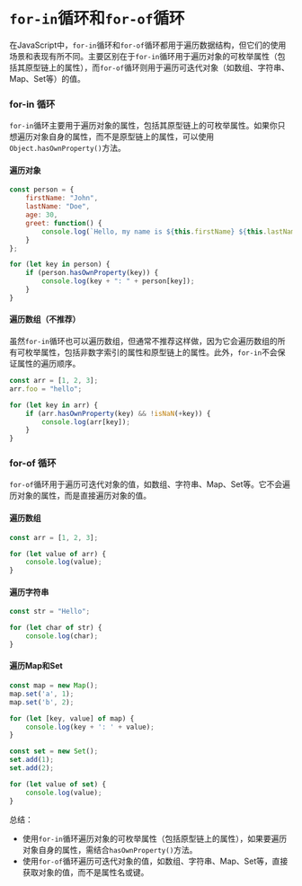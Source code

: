 # `for-in`循环和`for-of`循环

在JavaScript中，`for-in`循环和`for-of`循环都用于遍历数据结构，但它们的使用场景和表现有所不同。主要区别在于`for-in`循环用于遍历对象的可枚举属性（包括其原型链上的属性），而`for-of`循环则用于遍历可迭代对象（如数组、字符串、Map、Set等）的值。

### for-in 循环

`for-in`循环主要用于遍历对象的属性，包括其原型链上的可枚举属性。如果你只想遍历对象自身的属性，而不是原型链上的属性，可以使用`Object.hasOwnProperty()`方法。

#### 遍历对象

```javascript
const person = {
    firstName: "John",
    lastName: "Doe",
    age: 30,
    greet: function() {
        console.log(`Hello, my name is ${this.firstName} ${this.lastName}`);
    }
};

for (let key in person) {
    if (person.hasOwnProperty(key)) {
        console.log(key + ": " + person[key]);
    }
}
```

#### 遍历数组（不推荐）

虽然`for-in`循环也可以遍历数组，但通常不推荐这样做，因为它会遍历数组的所有可枚举属性，包括非数字索引的属性和原型链上的属性。此外，`for-in`不会保证属性的遍历顺序。

```javascript
const arr = [1, 2, 3];
arr.foo = "hello";

for (let key in arr) {
    if (arr.hasOwnProperty(key) && !isNaN(+key)) {
        console.log(arr[key]);
    }
}
```

### for-of 循环

`for-of`循环用于遍历可迭代对象的值，如数组、字符串、Map、Set等。它不会遍历对象的属性，而是直接遍历对象的值。

#### 遍历数组

```javascript
const arr = [1, 2, 3];

for (let value of arr) {
    console.log(value);
}
```

#### 遍历字符串

```javascript
const str = "Hello";

for (let char of str) {
    console.log(char);
}
```

#### 遍历Map和Set

```javascript
const map = new Map();
map.set('a', 1);
map.set('b', 2);

for (let [key, value] of map) {
    console.log(key + ': ' + value);
}

const set = new Set();
set.add(1);
set.add(2);

for (let value of set) {
    console.log(value);
}
```

总结：

- 使用`for-in`循环遍历对象的可枚举属性（包括原型链上的属性），如果要遍历对象自身的属性，需结合`hasOwnProperty()`方法。
- 使用`for-of`循环遍历可迭代对象的值，如数组、字符串、Map、Set等，直接获取对象的值，而不是属性名或键。